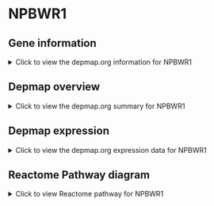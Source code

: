 <h1>NPBWR1</h1>

<h2>Gene information</h2>
<details>
  <summary>Click to view the depmap.org information for NPBWR1</summary>
  <iframe src="https://depmap.org/portal/gene/NPBWR1?tab=about" style="border:none;width:100%;height:800px"></iframe>
</details>

<h2>Depmap overview</h2>
<details>
  <summary>Click to view the depmap.org summary for NPBWR1</summary>
  <iframe src="https://depmap.org/portal/gene/NPBWR1?tab=overview" style="border:none;width:100%;height:800px"></iframe>
</details>

<h2>Depmap expression</h2>
<details>
  <summary>Click to view the depmap.org expression data for NPBWR1</summary>
  <iframe src="https://depmap.org/portal/gene/NPBWR1?tab=characterization" style="border:none;width:100%;height:800px"></iframe>
</details>



<h2>Reactome Pathway diagram</h2>
<details>
  <summary>Click to view Reactome pathway for NPBWR1</summary>
  <p>G alpha (i) signalling events</p>
  <iframe src="https://reactome.org/PathwayBrowser/#/R-HSA-418594" style="border:none;width:100%;height:800px"></iframe>
</details>



